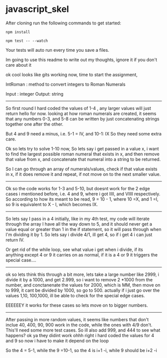 # javascript_skel

After cloning run the following commands to get started:

`npm install`

`npm test -- --watch`

Your tests will auto run every time you save a files.



Im going to use this readme to write out my thoughts, ignore it if you don't care about it 

ok cool looks like gits working now, time to start the assignment, 

IntRoman :
method to convert integers to Roman Numerals

Input : integer
Output: string

------
So first round I hard coded the values of 1-4 , any larger values will just return hello for now. 
looking at how roman numerals are created, it seems that any numbers 0-3, and 5-8 can be written by just concatenating strings together one after the other.

But 4 and 9 need a minus, i.e. 5-1 = IV, and 10-1: IX
So they need some extra care. 

Ok so lets try to solve 1-10 now, 
So lets say i get passed in a value x, i want to find the largest possible roman numeral that exists in x, and then remove that value from x, and concatenate that numeral into a string to be returned. 

So I can go through an array of numerals/values, check if that value exists in x, if it does remove it and repeat, if not move on to the next smaller value.

-------
Ok so the code works for 1-3 and 5-10, but doesnt work for the 2 edge cases i mentioned before, i.e. 4 and 9, where i got IIII, and VIIII respectively. 
So according to how its meant to be read, 9 = 10 - 1, where 10 =X, and 1 =I, so 9 is equivalent to X - I, which becomes IX. 

-----
So lets say I pass in a 4 initially, like in my 4th test, my code will iterate through the array I have all the way down to 5, and it should never get a value equal or greater than 1 in the if statement, so it will pass through when I'm dividing it by 1. So lets say i divide 4/1, ill get 4, so if i get 4 i can just return IV.

Or get rid of the while loop, see what value i get when i divide, if its anything except 4 or 9 it carries on as normal, if it is a 4 or 9 it triggers the special case....


---- 
ok so lets think this through a bit more, lets take a large number like 2999, i divide it by a 1000, and get 2.999, so i want to remove 2 *1000 from the number, and conctanenate the values for 2000, which is MM, then move on to 999, it cant be divided by 1000, so go to 500. actually if i just go over the values 1,10, 100,1000, ill be able to check for the special edge cases. 

EEEEEEY it works for these cases so lets move on to bigger numbers.

--------

After passing in more random values, it seems like numbers that don't inclue 40, 400, 90, 900 work in the code, while the ones with 4/9 don't. This'll need some more test cases.
So ill also add 999, and 444 to see what happens?
ok ya they didint work
ohhh right i hard coded the values for 4 and 9 so now i have to make it depend on the loop

So the 4 = 5-1, while the 9 =10-1, so the 4 is i+1 -i, while 9 should be i+2 -i